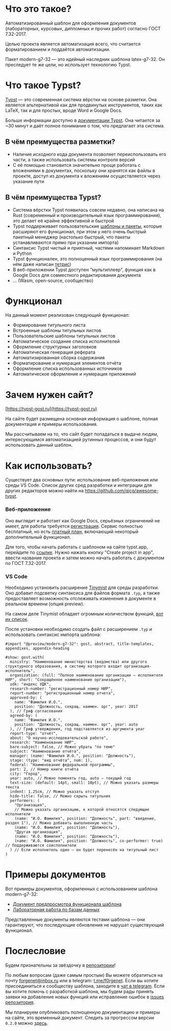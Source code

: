 # Что это такое?

Автоматизированный шаблон для оформления документов (лабораторных, курсовых, дипломных и прочих работ) согласно ГОСТ 7.32-2017.

Целью проекта является автоматизация всего, что считается форматированием и поддаётся автоматизации.

Пакет modern-g7-32 — это идейный наследник шаблона latex-g7-32. Он преследует те же цели, но использует технологию Typst.

# Что такое Typst?

[Typst](https://typst.app/) — это современная система вёрстки на основе разметки. Она является альтернативой как для продвинутых инструментов, таких как LaTeX, так и для простых, вроде Word и Google Docs.

Больше информации доступно в [документации Typst](https://typst.app/docs/). Она читается за ~30 минут и даёт полное понимание о том, что предлагает эта система.

## В чём преимущества разметки?

* Наличие исходного кода документа позволяет переиспользовать его части, а также использовать системы контроля версий
* С её помощью становится значительно проще работать с вложениями в документах, поскольку они хранятся как файлы в проекте, доступ из документа к вложениям осуществляется через указание пути

## В чём преимущества Typst?

* Система вёрстки Typst появилась совсем недавно, она написана на Rust (современный и производительный язык программирования), это делает её крайне эффективной и быстрой
* Typst поддерживает пользовательские [шаблоны и пакеты](https://typst.app/universe/), которые расширяют его функционал, при этом у него очень быстрый пакетный менеджер (настолько быстрый, что пакеты устанавливаются прямо при указании импорта)
* Синтаксис Typst чистый и приятный, частями напоминает Markdown и Python
* Typst функционален, это полноценный язык программирования (на нём даже написан [тетрис])
* В веб-приложении Typst доступен "мультиплеер", функция как в Google Docs для совместного редактирования документа
* ... (Wasm, open-source, сообщество)

[тетрис]: https://typst.app/universe/package/soviet-matrix

# Функционал

На данный момент реализован следующий функционал:

* Формирование титульного листа
* Встроенные шаблоны титульных листов
* Пользовательские шаблоны титульных листов
* Автоматическое создание списка исполнителей
* Оформление структурных заголовков
* Автоматическая генерация реферата
* Автоматизированная сборка содержания
* Форматирование и нумерация элементов отчёта
* Оформление списка использованных источников
* Автоматическое оформление и нумерация приложений

# Зачем нужен сайт?

[https://typst-gost.ru](https://typst-gost.ru)

На сайте будет размещена основная информация о шаблоне, полная документация и примеры использования.

Мы рассчитываем на то, что сайт будет попадаться в выдаче людям, интересующимся автоматизацией рутинных процессов, и они будут использовать данный шаблон.

# Как использовать?

Существует два основных пути: использование веб-приложения или среды VS Code. Список других сред разработки и интеграции для других редакторов можно найти на https://github.com/qjcg/awesome-typst.

### Веб-приложение

Оно выглядит и работает как Google Docs, серьёзных ограничений не имеет, для работы требуется [регистрация]. Сервис полностью бесплатный, но есть [платный план], включающий некоторый дополнительный функционал.

[регистрация]: https://typst.app/signup
[платный план]: https://typst.app/pricing/

Для того, чтобы начать работать с шаблоном на сайте typst.app, перейдите по [ссылке](https://typst.app/universe/package/modern-g7-32/).
Нужно нажать кнопку "Create project in app", ввести название проекта и затем можно начать работать с документом по ГОСТ 7.32-2017.

### VS Code

Необходимо установить расширение [Tinymist](https://marketplace.visualstudio.com/items?itemName=myriad-dreamin.tinymist) для среды разработки. Оно добавит подсветку синтаксиса для файлов формата `.typ`, а также предоставляет возможность отслеживать изменения в документе в реальном времени (опция preview).

На самом деле Tinymist обладает огромным количеством функций, [вот их список](https://myriad-dreamin.github.io/tinymist/introduction.html).

После установки необходимо создать файл с расширением `.typ` и использовать синтаксис импорта шаблона:

```typst
#import "@preview/modern-g7-32": gost, abstract, title-templates, appendixes, appendix-heading

#show: gost.with(
  ministry: "Наименование министерства (ведомства) или другого структурного образования, в систему которого входит организация-исполнитель",
  organization: (full: "Полное наименование организации — исполнителя НИР", short: "Сокращённое наименование организации"),
  udk: "индекс УДК",
  research-number: "регистрационный номер НИР",
  report-number: "регистрационный номер отчета",
  approved-by: (
    name: "Фамилия И.О.",
    position: "Должность, сокращ. наимен. орг", year: 2017
  ), // Гриф согласования
  agreed-by: (
    name: "Фамилия И.О.",
    position: "Должность, сокращ. наимен. орг", year: auto
  ), // Гриф утверждения, год подставляется из аргумента year
  report-type: "отчёт",
  about: "О научно-исследовательской работе",
  research: "Наименование НИР",
  bare-subject: false, // Можно убрать "по теме"
  subject: "Наименование отчёта",
  manager: (name: "Фамилия И.О.", position: "Должность"),
  stage: (type: "вид отчёта", num: 1),
  federal: "Наименование федеральной программы",
  part: 2, // Номер книги отчёта
  city: "Город",
  year: auto, // Можно поменять год, auto — текущий год
  text-size: (default: 14pt, small: 10pt), // Можно указать размеры текста
  indent: 1.25cm, // Можно указать отступ
  hide-title: false, // Можно скрыть титульник
  performers: (
    "Организация",
    // Можно указать организацию, к которой относятся следующие исполнители
    (name: "И.О. Фамилия", position: "Должность", part: "введение, раздел 1"), // Можно добавить выполненную часть
    (name: "И.О. Фамилия", position: "Должность"),
    "Другая организация",
    (name: "И.О. Фамилия", position: "Должность"),
    (name: "И.О. Фамилия", position: "Должность", co-performer: true) // Поддерживаются соисполнители
  ) // Если исполнитель один — он будет перенесён на титульный лист
)
```

# Примеры документов

Вот примеры документов, оформленных с использованием шаблона modern-g7-32:

* [Документ предпросмотра функционала шаблона](https://github.com/typst-g7-32/modern-g7-32/tree/main/tests/documents/preview)
* [Лабораторная работа по базам данных](https://github.com/typst-g7-32/modern-g7-32/tree/main/tests/documents/databases-lab)

Представленные документы являются тестами шаблона — они гарантируют, что последующие обновления не нарушат существующий функционал.

# Послесловие

Будем признательны за звёздочку в [репозитории](https://github.com/typst-g7-32/modern-g7-32)!

По любым вопросам (даже самым простым) Вы можете обратиться на почту [forgenet@inbox.ru](mailto:support@typst-gost.ru) или в telegram: [t.me/f0rgenet](https://t.me/f0rgenet).
Если вы хотите присоединиться к сообществу шаблона, заходите в [чат в telegram](https://t.me/typst_gost).
Если вы хотите помочь с разработкой шаблона, мы будем рады принять заявки на добавление новых функций или исправление ошибок в [issues репозитория](https://github.com/typst-g7-32/modern-g7-32/issues).

Мы планируем опубликовать полноценную документацию и примеры на сайте, это временный документ.
Следить за прогрессом версии `0.2.0` можно [здесь](https://github.com/typst-g7-32/modern-g7-32/milestone/2).
